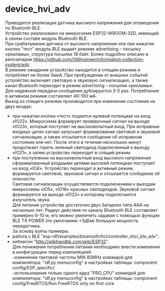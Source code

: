 # device_hvi_adv
Приводится реализация датчика высокого напряжения для оповещения по Bluetooth BLE.  
Устройство реализовано на микросхеме ESP32-WROOM-32D, имеющей в своем составе модуль Bluetooth BLE.  
При срабатывании датчика от высокого напряжения или при нажатии кнопки "тест" модуль BLE выдает режиме advertising – посылку «рекламы», структура посылки 18 байт. Более подробно описано в репозитарии https://github.com/OldIngineer/information-collection-system/wiki  
В режиме ожидания устройство находится в спящем режиме и потребляет не более 5мкА. При пробуждении от внешних событий устройство включает световую и звуковую сигнализацию, а также канал Bluetooth переходит в режим advertising – посылки «рекламы». Для надежной передачи сообщения дублируются 3-5 раз. Потребление в активном режиме составляет 40-100 мА.  
Выход из спящего режима производится при изменении состояния на двух входах:  
- при нажатии кнопки «тест» подается нулевой потенциал на вход «IO22». Микросхема формирует проверочный сигнал на выходе «IO23», который поступает на высоковольтный вход. При исправных входных цепях сигнал запускает формирование световой и звуковой сигнализации, а также отсылается сообщение об исправном состоянии или нет. После этого в течении нескольких минут продолжает гореть зеленый светодиод подключенный к выходу «IO21», а затем устройство переходит в спящий режим.  
- при поступлении на высоковольтный вход высокого напряжения сформированный входными цепями высокий потенциал поступает на вход «IO4». Устройство переходит в активный режим, формируется световой, звуковой сигнал и отсылается сообщение об опасности.  
Световая сигнализации осуществляется подключением к выходам микросхемы «IO5», «IO18» красных светодиодов. Звуковой сигнал формируется на выходе «IO22» к которому подключается излучатель звука.  
Для питания устройства достаточно двух батареек типа ААА на несколько лет.
Радиус действия по каналу  Bluetooth BLE составляет примерно 6-10 м, его можно увеличить задавая с помощью функции BLE TX POWER (по умолчанию +3дБм) большую мощность передатчика.  
За основу взяты примеры:
- работа с BLE "esp-idf/examples/bluetooth/hci/controller_vhci_ble_adv";
- киберсон "http://wikihandbk.com/wiki/ESP32".  
Для понижения потребления питания необходимо внести изменения в конфигурацию перед компиляцией:  
-изменение тактовой частоты MIN 80MHz командой для компилятора:
"idf.py menuconfig" в настройках таблицы: component config/ESP_specific/  
-использование только одного ядра "PRO_CPU" командой для компилятора:
"idf.py menuconfig" в настройках таблицы:
component config/FreeRTOS/Run FreeRTOS only on first core
